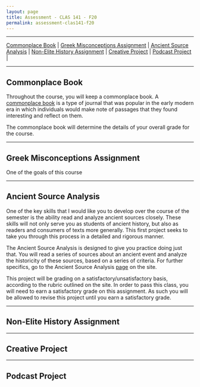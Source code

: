 ```yaml
---
layout: page
title: Assessment - CLAS 141 - F20
permalink: assessment-clas141-f20
---
```

***

[Commonplace Book](#commonplace-book) \| [Greek Misconceptions Assignment](#greek-misconceptions-assignment) \|  [Ancient Source Analysis](#ancient-source-analysis) \| [Non-Elite History Assignment](#non-elite-history-assignment) \| [Creative Project](#creative-project) \| [Podcast Project](#podcast-project) \|

***

## Commonplace Book

Throughout the course, you will keep a commonplace book. A [commonplace book](https://en.wikipedia.org/wiki/Commonplace_book) is a type of journal that was popular in the early modern era in which individuals would make note of passages that they found interesting and reflect on them.

The commonplace book will determine the details of your overall grade for the course.

***

## Greek Misconceptions Assignment

One of the goals of this course 

***

## Ancient Source Analysis

One of the key skills that I would like you to develop over the course of the semester is the ability read and analyze ancient sources closely. These skills will not only serve you as students of ancient history, but also as readers and consumers of texts more generally. This first project seeks to take you through this process in a detailed and rigorous manner.

The Ancient Source Analysis is designed to give you practice doing just that. You will read a series of sources about an ancient event and analyze the historicity of these sources, based on a series of criteria. For further specifics, go to the Ancient Source Analysis [page](https://dominicmachado.github.io/ancient-source-analysis-clas141-f20) on the site.

This project will be grading on a satisfactory/unsatisfactory basis, according to the rubric outlined on the site. In order to pass this class, you will need to earn a satisfactory grade on this assignment. As such you will be allowed to revise this project until you earn a satisfactory grade.

***

## Non-Elite History Assignment

***

## Creative Project

***

## Podcast Project
